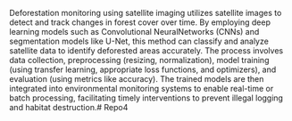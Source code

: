 Deforestation monitoring using satellite imaging utilizes satellite images to detect and track changes in forest cover over time.
By employing deep learning models such as Convolutional NeuralNetworks (CNNs) and segmentation models like U-Net, this method can classify and analyze satellite data to identify deforested areas accurately.
The process involves data collection, preprocessing (resizing, normalization), model training (using transfer learning, appropriate loss functions, and optimizers), and evaluation (using metrics like accuracy).
The trained models are then integrated into environmental monitoring systems to enable real-time or batch processing, facilitating timely interventions to prevent illegal logging and habitat destruction.# Repo4